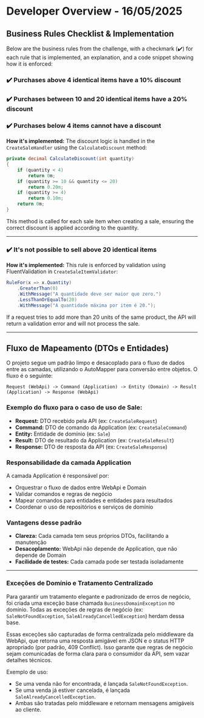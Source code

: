 # Developer Overview - 16/05/2025

## Business Rules Checklist & Implementation

Below are the business rules from the challenge, with a checkmark (✔️) for each rule that is implemented, an explanation, and a code snippet showing how it is enforced:

### ✔️ Purchases above 4 identical items have a 10% discount
### ✔️ Purchases between 10 and 20 identical items have a 20% discount
### ✔️ Purchases below 4 items cannot have a discount

**How it's implemented:**
The discount logic is handled in the `CreateSaleHandler` using the `CalculateDiscount` method:

```csharp
private decimal CalculateDiscount(int quantity)
{
    if (quantity < 4)
        return 0m;
    if (quantity >= 10 && quantity <= 20)
        return 0.20m;
    if (quantity >= 4)
        return 0.10m;
    return 0m;
}
```

This method is called for each sale item when creating a sale, ensuring the correct discount is applied according to the quantity.

---

### ✔️ It's not possible to sell above 20 identical items

**How it's implemented:**
This rule is enforced by validation using FluentValidation in `CreateSaleItemValidator`:

```csharp
RuleFor(x => x.Quantity)
    .GreaterThan(0)
    .WithMessage("A quantidade deve ser maior que zero.")
    .LessThanOrEqualTo(20)
    .WithMessage("A quantidade máxima por item é 20.");
```

If a request tries to add more than 20 units of the same product, the API will return a validation error and will not process the sale.

---

## Fluxo de Mapeamento (DTOs e Entidades)

O projeto segue um padrão limpo e desacoplado para o fluxo de dados entre as camadas, utilizando o AutoMapper para conversão entre objetos. O fluxo é o seguinte:

```
Request (WebApi) -> Command (Application) -> Entity (Domain) -> Result (Application) -> Response (WebApi)
```

### Exemplo do fluxo para o caso de uso de Sale:

- **Request:** DTO recebido pela API (ex: `CreateSaleRequest`)
- **Command:** DTO de comando da Application (ex: `CreateSaleCommand`)
- **Entity:** Entidade de domínio (ex: `Sale`)
- **Result:** DTO de resultado da Application (ex: `CreateSaleResult`)
- **Response:** DTO de resposta da API (ex: `CreateSaleResponse`)

### Responsabilidade da camada Application

A camada Application é responsável por:
- Orquestrar o fluxo de dados entre WebApi e Domain
- Validar comandos e regras de negócio
- Mapear comandos para entidades e entidades para resultados
- Coordenar o uso de repositórios e serviços de domínio

### Vantagens desse padrão
- **Clareza:** Cada camada tem seus próprios DTOs, facilitando a manutenção
- **Desacoplamento:** WebApi não depende de Application, que não depende de Domain
- **Facilidade de testes:** Cada camada pode ser testada isoladamente

---------------
### Exceções de Domínio e Tratamento Centralizado

Para garantir um tratamento elegante e padronizado de erros de negócio, foi criada uma exceção base chamada `BusinessDomainException` no domínio. Todas as exceções de regras de negócio (ex: `SaleNotFoundException`, `SaleAlreadyCancelledException`) herdam dessa base.

Essas exceções são capturadas de forma centralizada pelo middleware da WebApi, que retorna uma resposta amigável em JSON e o status HTTP apropriado (por padrão, 409 Conflict). Isso garante que regras de negócio sejam comunicadas de forma clara para o consumidor da API, sem vazar detalhes técnicos.

Exemplo de uso:
- Se uma venda não for encontrada, é lançada `SaleNotFoundException`.
- Se uma venda já estiver cancelada, é lançada `SaleAlreadyCancelledException`.
- Ambas são tratadas pelo middleware e retornam mensagens amigáveis ao cliente.
